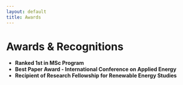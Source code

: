 ```yaml
---
layout: default
title: Awards
---
```


# Awards & Recognitions
- **Ranked 1st in MSc Program**
- **Best Paper Award - International Conference on Applied Energy**
- **Recipient of Research Fellowship for Renewable Energy Studies**
